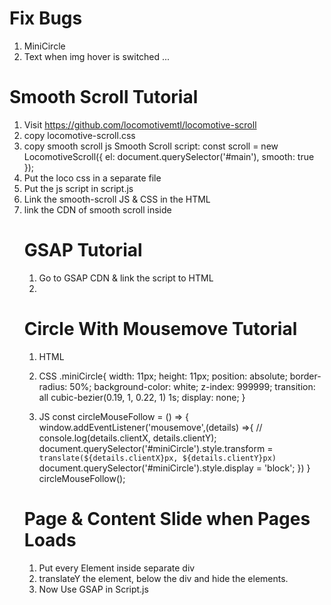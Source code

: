 # Fix Bugs
1. MiniCircle
2. Text when img hover is switched
...


# Smooth Scroll Tutorial

1. Visit https://github.com/locomotivemtl/locomotive-scroll
2. copy locomotive-scroll.css
3. copy smooth scroll js
   Smooth Scroll script:
   const scroll = new LocomotiveScroll({
        el: document.querySelector('#main'),
        smooth: true
   });
4. Put the loco css in a separate file
5. Put the js script in script.js
6. Link the smooth-scroll JS & CSS in the HTML
7. link the CDN of smooth scroll inside <script> tag
<script src="https://cdn.jsdelivr.net/npm/locomotive-scroll@3.5.4/dist/locomotive-scroll.min.js"></script>


# GSAP Tutorial
1. Go to GSAP CDN & link the script to HTML
<script src="https://cdnjs.cloudflare.com/ajax/libs/gsap/3.12.2/gsap.min.js" integrity="sha512-16esztaSRplJROstbIIdwX3N97V1+pZvV33ABoG1H2OyTttBxEGkTsoIVsiP1iaTtM8b3+hu2kB6pQ4Clr5yug==" crossorigin="anonymous" referrerpolicy="no-referrer"></script>

2.


# Circle With Mousemove Tutorial
1. HTML
<div id="miniCircle" class="miniCircle"></div>

2. CSS
   .miniCircle{
   width: 11px;
   height: 11px;
   position: absolute;
   border-radius: 50%;
   background-color: white;
   z-index: 999999;
   transition: all cubic-bezier(0.19, 1, 0.22, 1) 1s;
    display: none;
   }

3. JS
   const circleMouseFollow = () => {
    window.addEventListener('mousemove',(details) =>{
        // console.log(details.clientX, details.clientY);
        document.querySelector('#miniCircle').style.transform = `translate(${details.clientX}px, ${details.clientY}px)`
        document.querySelector('#miniCircle').style.display = 'block';
    })
} 
circleMouseFollow();


# Page & Content Slide when Pages Loads
1. Put every Element inside separate div 
2. translateY the element, below the div and hide the elements.
3. Now Use GSAP in Script.js